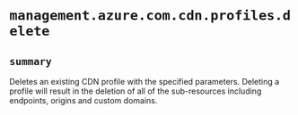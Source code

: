 # `management.azure.com.cdn.profiles.delete`

## `summary`
Deletes an existing CDN profile with the specified parameters. Deleting a profile will result in the deletion of all of the sub-resources including endpoints, origins and custom domains.


